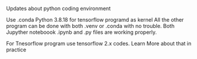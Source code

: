 Updates about python coding environment

Use .conda Python 3.8.18 for tensorflow programd as kernel 
All the other program can be done with both .venv or .conda with no trouble. 
Both Jupyther noteboook .ipynb and .py files are working properly. 

For Tnesorflow program use tensorflow 2.x codes. Learn More about that in practice 